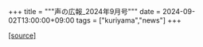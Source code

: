 +++
title = """声の広報_2024年9月号"""
date = 2024-09-02T13:00:00+09:00
tags = ["kuriyama","news"]
+++


[[source]](https://www.town.kuriyama.hokkaido.jp/site/koho/28728.html)
